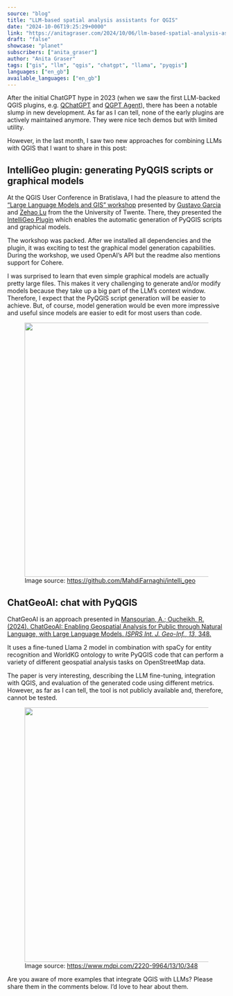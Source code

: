 ```yaml
---
source: "blog"
title: "LLM-based spatial analysis assistants for QGIS"
date: "2024-10-06T19:25:29+0000"
link: "https://anitagraser.com/2024/10/06/llm-based-spatial-analysis-assistants-for-qgis/"
draft: "false"
showcase: "planet"
subscribers: ["anita_graser"]
author: "Anita Graser"
tags: ["gis", "llm", "qgis", "chatgpt", "llama", "pyqgis"]
languages: ["en_gb"]
available_languages: ["en_gb"]
---
```


<p>After the initial ChatGPT hype in 2023 (when we saw the first LLM-backed QGIS plugins, e.g. <a href="https://plugins.qgis.org/plugins/QChatGPT/">QChatGPT</a> and <a href="https://plugins.qgis.org/plugins/qgpt_agent_release/">QGPT Agent</a>), there has been a notable slump in new development. As far as I can tell, none of the early plugins are actively maintained anymore. They were nice tech demos but with limited utility. </p>
<p>However, in the last month, I saw two new approaches for combining LLMs with QGIS that I want to share in this post: </p>
<h2 class="wp-block-heading">IntelliGeo plugin: generating PyQGIS scripts or graphical models</h2>
<p>At the QGIS User Conference in Bratislava, I had the pleasure to attend the <a href="https://talks.osgeo.org/qgis-uc2024/talk/DNHKHQ/">“Large Language Models and GIS” workshop</a> presented by <a href="https://talks.osgeo.org/qgis-uc2024/speaker/UHP88B/">Gustavo Garcia</a> and <a href="https://talks.osgeo.org/qgis-uc2024/speaker/XV3E98/">Zehao Lu</a> from the the University of Twente. There, they presented the <a href="https://github.com/MahdiFarnaghi/intelli_geo/releases/tag/v0.0.1">IntelliGeo Plugin</a> which enables the automatic generation of PyQGIS scripts and graphical models. </p>
<p>The workshop was packed. After we installed all dependencies and the plugin, it was exciting to test the graphical model generation capabilities. During the workshop, we used OpenAI’s API but the readme also mentions support for Cohere.</p>
<p>I was surprised to learn that even simple graphical models are actually pretty large files. This makes it very challenging to generate and/or modify models because they take up a big part of the LLM’s context window. Therefore, I expect that the PyQGIS script generation will be easier to achieve. But, of course, model generation would be even more impressive and useful since models are easier to edit for most users than code. </p>
<figure class="wp-block-image size-large"><a href="https://github.com/MahdiFarnaghi/intelli_geo/blob/main/.github/IMAGES/Screenshot%20from%202024-09-19%2014-29-26.png"><img alt="" class="wp-image-9242" height="586" src="/img/subscribers/anita_graser/llm-based-spatial-analysis-assistants-for-qgis/image-1.webp" width="1024"/></a><figcaption class="wp-element-caption">Image source: <a href="https://github.com/MahdiFarnaghi/intelli_geo/blob/main/.github/IMAGES/Screenshot%20from%202024-09-19%2014-29-26.png">https://github.com/MahdiFarnaghi/intelli_geo</a></figcaption></figure>
<h2 class="wp-block-heading">ChatGeoAI: chat with PyQGIS</h2>
<p>ChatGeoAI is an approach presented in <a href="https://doi.org/10.3390/ijgi13100348">Mansourian, A.; Oucheikh, R. (2024). ChatGeoAI: Enabling Geospatial Analysis for Public through Natural Language, with Large Language Models. <em>ISPRS Int. J. Geo-Inf.</em>, <em>13</em>, 348.</a> </p>
<p>It uses a fine-tuned Llama 2 model in combination with spaCy for entity recognition and WorldKG ontology to write PyQGIS code that can perform a variety of different geospatial analysis tasks on OpenStreetMap data.  </p>
<p>The paper is very interesting, describing the LLM fine-tuning, integration with QGIS, and evaluation of the generated code using different metrics. However, as far as I can tell, the tool is not publicly available and, therefore, cannot be tested. </p>
<figure class="wp-block-image size-large"><a href="https://www.mdpi.com/2220-9964/13/10/348"><img alt="" class="wp-image-9240" height="587" src="/img/subscribers/anita_graser/llm-based-spatial-analysis-assistants-for-qgis/image.webp" width="1024"/></a><figcaption class="wp-element-caption">Image source: <a href="https://www.mdpi.com/2220-9964/13/10/348">https://www.mdpi.com/2220-9964/13/10/348</a></figcaption></figure>
<p>Are you aware of more examples that integrate QGIS with LLMs? Please share them in the comments below. I’d love to hear about them. </p>
